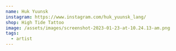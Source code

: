 ```yaml
---
name: Huk Yuunsk
instagram: https://www.instagram.com/huk_yuunsk_lang/
shop: High Tide Tattoo
image: /assets/images/screenshot-2023-01-23-at-10.24.13-am.png
tags:
  - artist
---
```

